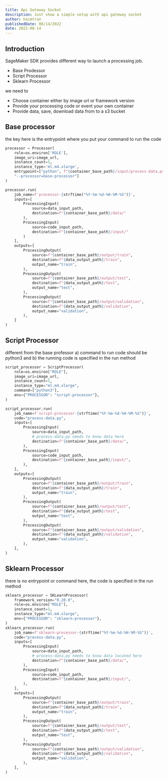 ```yaml
---
title: Api Gateway Socket
description: Just show a simple setup with api gateway socket
author: haimtran
publishedDate: 08/14/2022
date: 2022-08-14
---
```


## Introduction
SageMaker SDK provides different way to launch a processing job.
- Base Prodessor 
- Script Processor 
- Sklearn Processor 

we need to 
- Choose container either by image url or framework version
- Provide your processing code or event your own container 
- Provide data, save, download data from to a s3 bucket 

<LinkedImage
  href="https://youtu.be/1CRBSPiGQ9Y"
  height={400}
  alt="SageMaker Processing Api"
  src="/thumbnail/sagemaker-processing-api.png"
/>

## Base processor
the key here is the entrypoint where you put your command to run the code 
```py
processor = Processor(
    role=os.environ['ROLE'],
    image_uri=image_url,
    instance_count=1, 
    instance_type='ml.m4.xlarge',
    entrypoint=["python", f"{container_base_path}/input/process-data.py",
    "--processor=base-processor"]
)

processor.run(
    job_name=f'processor-{strftime("%Y-%m-%d-%H-%M-%S")}',
    inputs=[
        ProcessingInput(
            source=data_input_path,
            destination=f"{container_base_path}/data/"
        ),
        ProcessingInput(
            source=code_input_path,
            destination=f"{container_base_path}/input/"
        )
    ],
    outputs=[
        ProcessingOutput(
            source=f"{container_base_path}/output/train",
            destination=f"{data_output_path}/train",
            output_name="train",
        ),
        ProcessingOutput(
            source=f"{container_base_path}/output/test",
            destination=f"{data_output_path}/test",
            output_name="test",
        ),
        ProcessingOutput(
            source=f"{container_base_path}/output/validation",
            destination=f"{data_output_path}/validation",
            output_name="validation",
        ),
    ]
)

```
## Script Processor
different from the base professor a) command to run code should be python3 and b) the running code is specified in the run method
```py
script_processor = ScriptProcessor(
    role=os.environ["ROLE"],
    image_uri=image_url,
    instance_count=1,
    instance_type="ml.m4.xlarge",
    command=["python3"],
    env={"PROCESSOR": "script-processor"},
)

script_processor.run(
    job_name=f'script-processor-{strftime("%Y-%m-%d-%H-%M-%S")}',
    code="process-data.py",
    inputs=[
        ProcessingInput(
            source=data_input_path,
            # process-data.py needs to know data here
            destination=f"{container_base_path}/data/",
        ),
        ProcessingInput(
            source=code_input_path,
            destination=f"{container_base_path}/input/",
        ),
    ],
    outputs=[
        ProcessingOutput(
            source=f"{container_base_path}/output/train",
            destination=f"{data_output_path}/train",
            output_name="train",
        ),
        ProcessingOutput(
            source=f"{container_base_path}/output/test",
            destination=f"{data_output_path}/test",
            output_name="test",
        ),
        ProcessingOutput(
            source=f"{container_base_path}/output/validation",
            destination=f"{data_output_path}/validation",
            output_name="validation",
        ),
    ],
)
```

## Sklearn Processor
there is no entrypoint or command here, the code is specified in the run method 
```py
sklearn_processor = SKLearnProcessor(
    framework_version="0.20.0",
    role=os.environ["ROLE"],
    instance_count=1,
    instance_type="ml.m4.xlarge",
    env={"PROCESSOR": "sklearn-processor"},
)
sklearn_processor.run(
    job_name=f'sklearn-processor-{strftime("%Y-%m-%d-%H-%M-%S")}',
    code="process-data.py",
    inputs=[
        ProcessingInput(
            source=data_input_path,
            # process-data.py needs to know data located here
            destination=f"{container_base_path}/data/",
        ),
        ProcessingInput(
            source=code_input_path,
            destination=f"{container_base_path}/input/",
        ),
    ],
    outputs=[
        ProcessingOutput(
            source=f"{container_base_path}/output/train",
            destination=f"{data_output_path}/train",
            output_name="train",
        ),
        ProcessingOutput(
            source=f"{container_base_path}/output/test",
            destination=f"{data_output_path}/test",
            output_name="test",
        ),
        ProcessingOutput(
            source=f"{container_base_path}/output/validation",
            destination=f"{data_output_path}/validation",
            output_name="validation",
        ),
    ],
)
```
